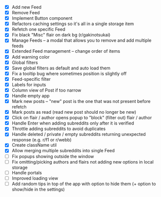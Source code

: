 - [x] Add new Feed
- [x] Remove Feed
- [x] Implement Button component
- [x] Refactors caching settings so it's all in a single storage item
- [x] Refetch one specific Feed
- [x] Fix black "Misc" flair on dark bg (r/gakinotsukai)
- [x] Manage Feeds – a modal that allows you to remove and add multiple feeds
- [x] Extended Feed management – change order of items
- [x] Add warning color
- [x] Global filters
- [x] Save global filters as default and auto load them
- [x] Fix a tooltip bug where sometimes position is slightly off
- [x] Feed-specific filter
- [x] Labels for inputs
- [x] Column view of Post if too narrow
- [x] Handle empty app 
- [x] Mark new posts – "new" post is the one that was not present before refetch
- [x] Mark posts as read (read new post should no longer be new) 
- [x] Click on flair / author opens popup to "block" (filter out) flair / author
- [x] Handle Enter when adding subreddits only after it is verified
- [x] Throttle adding subreddits to avoid duplicates
- [x] Handle deleted / private / empty subreddits returning unexpected response (e.g. r/f1 or r/webb)
- [x] Create className util
- [x] Allow merging multiple subreddits into single Feed
- [ ] Fix popups showing outside the window
- [ ] Fix omitting/picking authors and flairs not adding new options in local storage 
- [ ] Handle portals
- [ ] Improved loading view
- [ ] Add random tips in top of the app with option to hide them (+ option to show/hide in the settings) 